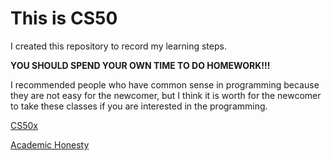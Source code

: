 # This is CS50
I created this repository to record my learning steps.

**YOU SHOULD SPEND YOUR OWN TIME TO DO HOMEWORK!!!**

I recommended people who have common sense in programming because they are not easy for the newcomer, but I think it is worth for the newcomer to take these classes if you are interested in the programming.

[CS50x](https://cs50.harvard.edu/x/2020/)

[Academic Honesty](https://cs50.harvard.edu/x/2020/syllabus/#academic-honesty)
